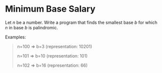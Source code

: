 # Minimum Base Salary

Let *n* be a number. Write a program that finds the smallest base *b* for which *n* in base *b* is palindromic.

Examples:

> n=100 => b=3 (representation: 10201)
>
> n=101 => b=10 (representation: 101)
>
> n=102 => b=16 (representation: 66)
